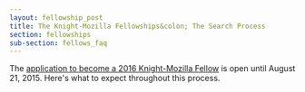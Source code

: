 ```yaml
---
layout: fellowship_post
title: The Knight-Mozilla Fellowships&colon; The Search Process
section: fellowships
sub-section: fellows_faq
---
```


<p class="bodybig">The <a href="/what/fellowships/apply">application to become a 2016 Knight-Mozilla Fellow</a> is open until August  21, 2015. Here's what to expect throughout this process.</p>
<!--
### BEFORE YOU APPLY
We're really interested in getting to know you and why you want to become a fellow. The application is kept short and is all about you--no need to track down recommendation letters or contact info for old bosses. Here are some additional details about the application and selection process.

#### How to prepare
Reading this site is a great start. We've tried to answer questions we expect you might have, but if you have additional questions you can check out a live [question and answer session](https://etherpad.mozilla.org/opennews-calls-Aug5) on a community call, or [email us](mailto:info@opennnews.org).

To complete the application, gather a few examples of your work and think about why you want to do the fellowship.

* **For your work examples, tell us about projects you're proud of.** We want to hear why you’re excited about those projects and learn about how you approached them. The examples don't need to be flashy. We're interested in learning about your interests and skills, not in critiquing your work.
* **If you don't have open-source projects, that's ok!** If you can show us a screenshot or some other way of sharing a project, that's great. Many of our fellows did not have  open-source contributions either. Note: The examples you include on the application are not shared beyond the small pool of application reviewers.
* **In the free-response questions, just tell us about yourself.** Really. It's totally fine if you have no previous journalism experience. It's ok if you're self-taught and still building your coding skills--that describes several of our fellows, too. We really do want to get to know you, and the questions are straightforward, not tricks. If you're not sure how to interpret a question, [you can ask us](mailto:info@opennews.org), or just try your best.

#### Send us your application
Once you've answered all your questions, it's time to complete and [submit the application](/what/fellowships/apply). If you're still unsure, apply. If you've applied before and were not accepted, apply.

Each year, we get more applications from  amazingly qualified candidates than we are able to accept as fellows, but that does not mean we  wouldn’t love to work with those candidates. The needs of the [fellowship partner news organizations](/what/fellowships/partners) change from year to year, so it becomes a different selection process every year. And that means that sometimes someone who was not selected as a fellow one year, becomes a fellow the  next. 2015 fellow Kavya Sukumar wrote about [her experience getting the fellowship](http://blog.kavyasukumar.com/third-time-is-the-charm/), on her third try.

The only way to become a fellow [is to apply](/what/fellowships/apply). And it's a great way for us, and the partner news organizations, to get to know you for future opportunities as well.
-->
We conduct a yearly, global search for our Knight-Mozilla Fellows. While our search for our 2016 cohort closed on August 21, our review process will continue until fellows are announced at the [Mozilla Festival, November 6-8 in London](https://2015.mozillafestival.org/).

### AFTER THE DEADLINE CLOSES
Applications are submitted through a Screendoor form and are visible at the time they are submitted, but formal review does not begin until after the application deadline closes on August 21.
#### Initial review
* OpenNews staff review all of the applications and cull the batch to a manageable number for the fellowship partners to review.
* The fellowship partners review this shorter list and submit a list of the five people they are most interested in learning more about.
* These semifinalists are contacted for interviews. Applicants who are not moving forward in the selection process are notified.

#### Semifinalists
* Our director, Dan Sinker, and program manager, Erika Owens, conduct short, standardized interviews with the  semifinalists, asking a few questions that are about vision and  skills/practical considerations. This year, [based on guidance from David Eads at NPR](http://blog.apps.npr.org/2015/07/20/how-to-apply.html), we will send the list of questions to semifinalists in advance, so that they can prepare.
* The notes from these interviews are submitted back to the news  partners for review, and the news partners are able to pick their top  three finalists from the entire pool of semifinalists, not just the five  they initially submitted. (Last year there was a lot of crossover at  this stage.)

#### Finalists
* The news organization and OpenNews have a much longer interview with  each of that news organization’s top three candidates. This interview is a chance for the fellowship partner and the finalist to learn more about each other and what to expect from a fellowship at that news organization.
* OpenNews and the fellowship partners consult before the final fellow selection is made for each news organization.

#### Notifying the fellows
* The selected fellows are notified and given an opportunity to ask additional questions of the fellowship partner and OpenNews.
* The finalists and semifinalists that were not selected as fellows are notified of their application status.

### ANNOUNCING THE FELLOWS
We  will announce the fellows at the [Mozilla Festival in London](https://2015.mozillafestival.org/) on November  6-8. For this announcement, we bring all of the fellows to London, and representatives of each of the news organizations join us there. It is a chance for the fellows to meet each other in person, meet their news  partner, and get to know more about Mozilla's work supporting the open web and how journalism fits into that work.
